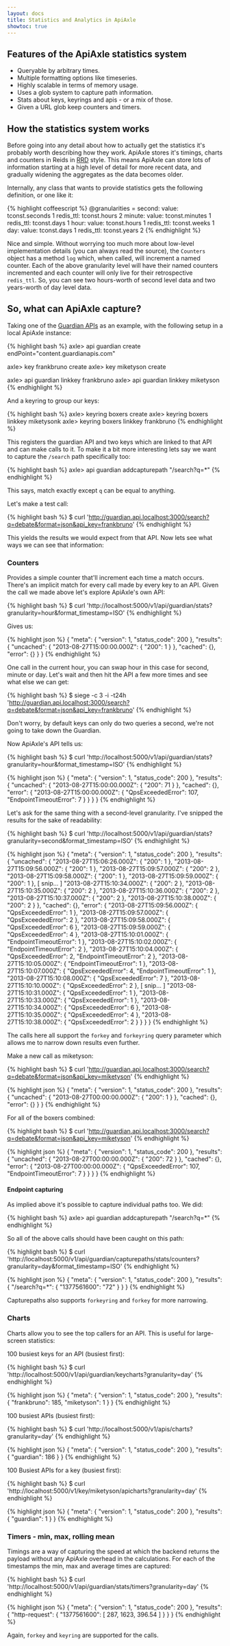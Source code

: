 ```yaml
---
layout: docs
title: Statistics and Analytics in ApiAxle
showtoc: true
---
```


## Features of the ApiAxle statistics system

* Queryable by arbitrary times.
* Multiple formatting options like timeseries.
* Highly scalable in terms of memory usage.
* Uses a glob system to capture path information.
* Stats about keys, keyrings and apis - or a mix of those.
* Given a URL glob keep counters and timers.

## How the statistics system works

Before going into any detail about how to actually get the statistics
it's probably worth describing how they work. ApiAxle stores it's
timings, charts and counters in Reids in
[RRD](http://en.wikipedia.org/wiki/RRDtool) style. This means ApiAxle
can store lots of information starting at a high level of detail for
more recent data, and gradually widening the aggregates as the data
becomes older.

Internally, any class that wants to provide statistics gets the
following definition, or one like it:

{% highlight coffeescript %}
@granularities =
  second:
    value: tconst.seconds 1
    redis_ttl: tconst.hours 2
  minute:
    value: tconst.minutes 1
    redis_ttl: tconst.days 1
  hour:
    value: tconst.hours 1
    redis_ttl: tconst.weeks 1
  day:
    value: tconst.days 1
    redis_ttl: tconst.years 2
{% endhighlight %}

Nice and simple. Without worrying too much more about low-level
implementation details (you can always read the source), the
`Counters` object has a method `log` which, when called, will
increment a named counter. Each of the above granularity level will
have their named counters incremented and each counter will only live
for their retrospective `redis_ttl`. So, you can see two hours-worth
of second level data and two years-worth of day level data.

## So, what can ApiAxle capture?

Taking one of the
[Guardian APIs](http://www.theguardian.com/open-platform) as an
example, with the following setup in a local ApiAxle instance:

{% highlight bash %}
axle> api guardian create endPoint="content.guardianapis.com"

axle> key frankbruno create
axle> key miketyson create

axle> api guardian linkkey frankbruno
axle> api guardian linkkey miketyson
{% endhighlight %}

And a keyring to group our keys:

{% highlight bash %}
axle> keyring boxers create
axle> keyring boxers linkkey miketysonk
axle> keyring boxers linkkey frankbruno
{% endhighlight %}

This registers the guardian API and two keys which are linked to that
API and can make calls to it. To make it a bit more interesting lets
say we want to capture the `/search` path specifically too:

{% highlight bash %}
axle> api guardian addcapturepath "/search?q=*"
{% endhighlight %}

This says, match exactly except `q` can be equal to anything.

Let's make a test call:

{% highlight bash %}
$ curl 'http://guardian.api.localhost:3000/search?q=debate&format=json&api_key=frankbruno'
{% endhighlight %}

This yields the results we would expect from that API. Now lets see
what ways we can see that information:

### Counters

Provides a simple counter that'll increment each time a match
occurs. There's an implicit match for every call made by every key to
an API. Given the call we made above let's explore ApiAxle's own API:

{% highlight bash %}
$ curl 'http://localhost:5000/v1/api/guardian/stats?granularity=hour&format_timestamp=ISO'
{% endhighlight %}

Gives us:

{% highlight json %}
{
  "meta": {
    "version": 1,
    "status_code": 200
  },
  "results": {
    "uncached": {
      "2013-08-27T15:00:00.000Z": {
        "200": 1
      }
    },
    "cached": {},
    "error": {}
  }
}
{% endhighlight %}

One call in the current hour, you can swap hour in this case for
second, minute or day. Let's wait and then hit the API a few more
times and see what else we can get:

{% highlight bash %}
$ siege -c 3 -i -t24h 'http://guardian.api.localhost:3000/search?q=debate&format=json&api_key=frankbruno'
{% endhighlight %}

Don't worry, by default keys can only do two queries a second, we're
not going to take down the Guardian.

Now ApiAxle's API tells us:

{% highlight bash %}
$ curl 'http://localhost:5000/v1/api/guardian/stats?granularity=hour&format_timestamp=ISO'
{% endhighlight %}

{% highlight json %}
{
  "meta": {
    "version": 1,
    "status_code": 200
  },
  "results": {
    "uncached": {
      "2013-08-27T15:00:00.000Z": {
        "200": 71
      }
    },
    "cached": {},
    "error": {
      "2013-08-27T15:00:00.000Z": {
        "QpsExceededError": 107,
        "EndpointTimeoutError": 7
      }
    }
  }
}
{% endhighlight %}

Let's ask for the same thing with a second-level granularity. I've
snipped the results for the sake of readability:

{% highlight bash %}
$ curl 'http://localhost:5000/v1/api/guardian/stats?granularity=second&format_timestamp=ISO'
{% endhighlight %}

{% highlight json %}
{
  "meta": {
    "version": 1,
    "status_code": 200
  },
  "results": {
    "uncached": {
      "2013-08-27T15:06:26.000Z": { "200": 1 },
      "2013-08-27T15:09:56.000Z": { "200": 1 },
      "2013-08-27T15:09:57.000Z": { "200": 2 },
      "2013-08-27T15:09:58.000Z": { "200": 1 },
      "2013-08-27T15:09:59.000Z": { "200": 1 },
      [ snip... ]
      "2013-08-27T15:10:34.000Z": { "200": 2 },
      "2013-08-27T15:10:35.000Z": { "200": 2 },
      "2013-08-27T15:10:36.000Z": { "200": 2 },
      "2013-08-27T15:10:37.000Z": { "200": 2 },
      "2013-08-27T15:10:38.000Z": { "200": 2 }
    },
    "cached": {},
    "error": {
      "2013-08-27T15:09:56.000Z": { "QpsExceededError": 1 },
      "2013-08-27T15:09:57.000Z": { "QpsExceededError": 2 },
      "2013-08-27T15:09:58.000Z": { "QpsExceededError": 6 },
      "2013-08-27T15:09:59.000Z": { "QpsExceededError": 4 },
      "2013-08-27T15:10:01.000Z": { "EndpointTimeoutError": 1 },
      "2013-08-27T15:10:02.000Z": { "EndpointTimeoutError": 2 },
      "2013-08-27T15:10:04.000Z": {
        "QpsExceededError": 2,
        "EndpointTimeoutError": 2
      },
      "2013-08-27T15:10:05.000Z": { "EndpointTimeoutError": 1 },
      "2013-08-27T15:10:07.000Z": {
        "QpsExceededError": 4,
        "EndpointTimeoutError": 1
      },
      "2013-08-27T15:10:08.000Z": { "QpsExceededError": 7 },
      "2013-08-27T15:10:10.000Z": { "QpsExceededError": 2 },
      [ snip... ]
      "2013-08-27T15:10:31.000Z": { "QpsExceededError": 1 },
      "2013-08-27T15:10:33.000Z": { "QpsExceededError": 1 },
      "2013-08-27T15:10:34.000Z": { "QpsExceededError": 6 },
      "2013-08-27T15:10:35.000Z": { "QpsExceededError": 4 },
      "2013-08-27T15:10:38.000Z": { "QpsExceededError": 2 }
    }
  }
}
{% endhighlight %}

The calls here all support the `forkey` and `forkeyring` query
parameter which allows me to narrow down results even further.

Make a new call as miketyson:

{% highlight bash %}
$ curl 'http://guardian.api.localhost:3000/search?q=debate&format=json&api_key=miketyson'
{% endhighlight %}

{% highlight json %}
{
  "meta": {
    "version": 1,
    "status_code": 200
  },
  "results": {
    "uncached": {
      "2013-08-27T00:00:00.000Z": {
        "200": 1
      }
    },
    "cached": {},
    "error": {}
  }
}
{% endhighlight %}

For all of the boxers combined:

{% highlight bash %}
$ curl 'http://guardian.api.localhost:3000/search?q=debate&format=json&api_key=miketyson'
{% endhighlight %}

{% highlight json %}
{
  "meta": {
    "version": 1,
    "status_code": 200
  },
  "results": {
    "uncached": {
      "2013-08-27T00:00:00.000Z": {
        "200": 72
      }
    },
    "cached": {},
    "error": {
      "2013-08-27T00:00:00.000Z": {
        "QpsExceededError": 107,
        "EndpointTimeoutError": 7
      }
    }
  }
}
{% endhighlight %}

#### Endpoint capturing

As implied above it's possible to capture individual paths too. We
did:

{% highlight bash %}
axle> api guardian addcapturepath "/search?q=*"
{% endhighlight %}

So all of the above calls should have been caught on this path:

{% highlight bash %}
$ curl 'http://localhost:5000/v1/api/guardian/capturepaths/stats/counters?granularity=day&format_timestamp=ISO'
{% endhighlight %}

{% highlight json %}
{
  "meta": {
    "version": 1,
    "status_code": 200
  },
  "results": {
    "/search?q=*": {
      "1377561600": "72"
    }
  }
}
{% endhighlight %}

Capturepaths also supports `forkeyring` and `forkey` for more
narrowing.

### Charts

Charts allow you to see the top callers for an API. This is useful for
large-screen statistics:

100 busiest keys for an API (busiest first):

{% highlight bash %}
$ curl 'http://localhost:5000/v1/api/guardian/keycharts?granularity=day'
{% endhighlight %}

{% highlight json %}
{
  "meta": {
    "version": 1,
    "status_code": 200
  },
  "results": {
    "frankbruno": 185,
    "miketyson": 1
  }
}
{% endhighlight %}

100 busiest APIs (busiest first):

{% highlight bash %}
$ curl 'http://localhost:5000/v1/apis/charts?granularity=day'
{% endhighlight %}
    
{% highlight json %}
{
  "meta": {
    "version": 1,
    "status_code": 200
  },
  "results": {
    "guardian": 186
  }
}
{% endhighlight %}

100 Busiest APIs for a key (busiest first):

{% highlight bash %}
$ curl 'http://localhost:5000/v1/key/miketyson/apicharts?granularity=day'
{% endhighlight %}
    
{% highlight json %}
{
  "meta": {
    "version": 1,
    "status_code": 200
  },
  "results": {
    "guardian": 1
  }
}
{% endhighlight %}

### Timers - min, max, rolling mean

Timings are a way of capturing the speed at which the backend returns
the payload without any ApiAxle overhead in the calculations. For each
of the timestamps the min, max and average times are captured:

{% highlight bash %}
$ curl 'http://localhost:5000/v1/api/guardian/stats/timers?granularity=day'
{% endhighlight %}

{% highlight json %}
{
  "meta": {
    "version": 1,
    "status_code": 200
  },
  "results": {
    "http-request": {
      "1377561600": [ 287, 1623, 396.54 ]
    }
  }
}
{% endhighlight %}

Again, `forkey` and `keyring` are supported for the calls.
